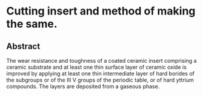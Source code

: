 # Cutting insert and method of making the same.

## Abstract
The wear resistance and toughness of a coated ceramic insert comprising a ceramic substrate and at least one thin surface layer of ceramic oxide is improved by applying at least one thin intermediate layer of hard borides of the subgroups or of the III V groups of the periodic table, or of hard yttrium compounds. The layers are deposited from a gaseous phase.
